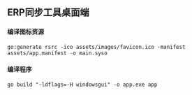 ## ERP同步工具桌面端

#### 编译图标资源

```shell
go:generate rsrc -ico assets/images/favicon.ico -manifest assets/app.manifest -o main.syso
```

#### 编译程序

```shell
go build "-ldflags=-H windowsgui" -o app.exe app
```